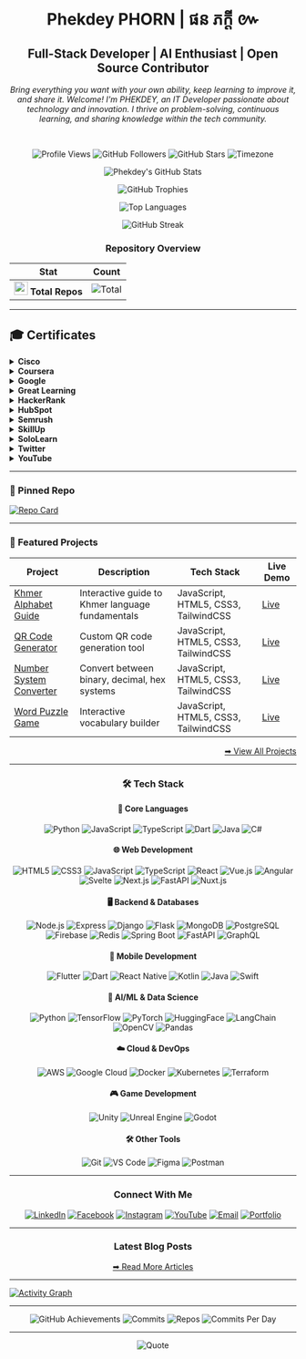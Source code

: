 <div align="center"><h1>Phekdey PHORN | ផន ភក្ដី ៚</h1></div>

<h2 align="center">Full-Stack Developer | AI Enthusiast | Open Source Contributor</h2>

<i><p align="center">
  Bring everything you want with your own ability, keep learning to improve it, and share it. Welcome! I'm PHEKDEY, an IT Developer passionate about technology and innovation. I thrive on problem-solving, continuous learning, and sharing knowledge within the tech community.
</p></i>
<br>

<div align="center">
  
  ![Profile Views](https://komarev.com/ghpvc/?username=phekdey770&label=Profile+Views&color=20C20E&style=flat-square)
  ![GitHub Followers](https://img.shields.io/github/followers/phekdey770?label=Followers&style=social)
  ![GitHub Stars](https://img.shields.io/github/stars/phekdey770?label=Stars&style=social)
  ![Timezone](https://img.shields.io/badge/timezone-GMT%2B7%20(Cambodia)-blue)
  
</div>


<div align="center">

  ![Phekdey's GitHub Stats](https://github-readme-stats.vercel.app/api?username=phekdey770&show_icons=true&theme=dark&hide_border=true&include_all_commits=true&count_private=true&bg_color=0D1117&title_color=20C20E&icon_color=20C20E&text_color=FFFFFF)

  ![GitHub Trophies](https://github-profile-trophy.vercel.app/?username=phekdey770&theme=darkhub&no-frame=true&title=Commit,Stars,Followers,PullRequest,Issues&column=3)
  
  ![Top Languages](https://github-readme-stats.vercel.app/api/top-langs/?username=phekdey770&layout=compact&theme=dark&hide_border=true&bg_color=0D1117&title_color=20C20E&text_color=FFFFFF)
  
  ![GitHub Streak](https://streak-stats.demolab.com/?user=phekdey770&theme=dark&hide_border=true&background=0D1117&stroke=20C20E&ring=20C20E&fire=20C20E&currStreakNum=FFFFFF&sideNums=FFFFFF&currStreakLabel=FFFFFF&sideLabels=FFFFFF&dates=FFFFFF)
  
  

  
  ### Repository Overview
  
  | Stat | Count |
  |------|-------|
  | <img src="https://cdn.jsdelivr.net/gh/devicons/devicon/icons/github/github-original.svg" width="24"/> **Total Repos** | ![Total](https://badges.pufler.dev/repos/phekdey770?color=20C20E) |

</div>

---

## 🎓 Certificates

<details>
<summary><strong>Cisco</strong></summary>

<table>
  <thead>
    <tr>
      <th>No</th>
      <th>Certificate</th>
      <th>Course Name</th>
      <th>Course by</th>
      <th>Completed Date</th>
      <th>Year</th>
    </tr>
  </thead>
  <tbody>
    <tr>
      <td>1</td>
      <td><img src="https://res.cloudinary.com/dowbfb9jg/image/upload/v1748662409/Cisco-JavaScript_Essen-certificate_i3fdqy.png" alt="Cisco 1" width="200"/></td>
      <td>JavaScript Essentials</td>
      <td>Cisco</td>
      <td>20-Oct-2022</td>
      <td>2022</td>
    </tr>
  </tbody>
</table>

</details>

<details>
<summary><strong>Coursera</strong></summary>

<table>
  <thead>
    <tr>
      <th>No</th>
      <th>Certificate</th>
      <th>Course Name</th>
      <th>Course by</th>
      <th>Completed Date</th>
      <th>Year</th>
    </tr>
  </thead>
  <tbody>
    <tr>
      <td>1</td>
      <td><img src="https://res.cloudinary.com/dowbfb9jg/image/upload/v1748662439/Google_Ads_for_Beginners_cupyvs.png" alt="Coursera 1" width="200"/></td>
      <td>Google Ads for Beginners</td>
      <td>Coursera</td>
      <td>13-Oct-2024</td>
      <td>2024</td>
    </tr>
    <tr>
      <td>2</td>
      <td><img src="https://res.cloudinary.com/dowbfb9jg/image/upload/v1748662438/Getting_Started_with_Microsoft_Word_fgriij.png" alt="Coursera 2" width="200"/></td>
      <td>Getting Started with Microsoft Word</td>
      <td>Coursera</td>
      <td>20-Nov-2024</td>
      <td>2024</td>
    </tr>
    <tr>
      <td>3</td>
      <td><img src="https://res.cloudinary.com/dowbfb9jg/image/upload/v1748662438/Introduction_to_Microsoft_Excel_dry06t.png" alt="Coursera 3" width="200"/></td>
      <td>Introduction to Microsoft Excel</td>
      <td>Coursera</td>
      <td>13-Oct-2024</td>
      <td>2024</td>
    </tr>
    <tr>
      <td>4</td>
      <td><img src="https://res.cloudinary.com/dowbfb9jg/image/upload/v1748662438/Build_a_Full_Website_using_WordPress_pzqaf4.png" alt="Coursera 4" width="200"/></td>
      <td>Build a Full Website using WordPress</td>
      <td>Coursera</td>
      <td>13-Oct-2024</td>
      <td>2024</td>
    </tr>
    <tr>
      <td>5</td>
      <td><img src="https://res.cloudinary.com/dowbfb9jg/image/upload/v1748662437/Creating_a_Free_Business_Page_with_Blogger_slolhv.png" alt="Coursera 5" width="200"/></td>
      <td>Creating a Free Business Page with Blogger</td>
      <td>Coursera</td>
      <td>21-Nov-2024</td>
      <td>2024</td>
    </tr>
    <tr>
      <td>6</td>
      <td><img src="https://res.cloudinary.com/dowbfb9jg/image/upload/v1748662436/Build_a_free_website_with_WordPress_uugez0.png" alt="Coursera 6" width="200"/></td>
      <td>Build a free website with WordPress</td>
      <td>Coursera</td>
      <td>13-Oct-2024</td>
      <td>2024</td>
    </tr>
  </tbody>
</table>

</details>

<details>
<summary><strong>Google</strong></summary>

<table>
  <thead>
    <tr>
      <th>No</th>
      <th>Certificate</th>
      <th>Course Name</th>
      <th>Course by</th>
      <th>Completed Date</th>
      <th>Year</th>
    </tr>
  </thead>
  <tbody>
    <tr>
      <td>1</td>
      <td><img src="https://res.cloudinary.com/dowbfb9jg/image/upload/v1748662462/Introduction_to_Responsible_AI_pauk34.png" alt="Google 1" width="200"/></td>
      <td>Introduction to Responsible AI</td>
      <td>Google</td>
      <td>12-Oct-2024</td>
      <td>2024</td>
    </tr>
    <tr>
      <td>2</td>
      <td><img src="https://res.cloudinary.com/dowbfb9jg/image/upload/v1748662461/Introduction_to_Image_Generation_n6g9xz.png" alt="Google 2" width="200"/></td>
      <td>Introduction to Image Generation</td>
      <td>Google</td>
      <td>12-Oct-2024</td>
      <td>2024</td>
    </tr>
    <tr>
      <td>3</td>
      <td><img src="https://res.cloudinary.com/dowbfb9jg/image/upload/v1748662461/Google-Introduction_to_Data_Studio_dmiep7.png" alt="Google 3" width="200"/></td>
      <td>Introduction to Data Studio</td>
      <td>Google</td>
      <td>25-Oct-2025</td>
      <td>2025</td>
    </tr>
    <tr>
      <td>4</td>
      <td><img src="https://res.cloudinary.com/dowbfb9jg/image/upload/v1748662460/Google-Google_Tag_Manager_Fundamentals_ctw8uw.png" alt="Google 4" width="200"/></td>
      <td>Google Tag Manager Fundamentals</td>
      <td>Google</td>
      <td>25-Oct-2025</td>
      <td>2025</td>
    </tr>
    <tr>
      <td>5</td>
      <td><img src="https://res.cloudinary.com/dowbfb9jg/image/upload/v1748662460/Google-Google_Analytics_for_Power_Users_v985zl.png" alt="Google 5" width="200"/></td>
      <td>Google Analytics for Power Users</td>
      <td>Google</td>
      <td>23-Oct-2025</td>
      <td>2025</td>
    </tr>
    <tr>
      <td>6</td>
      <td><img src="https://res.cloudinary.com/dowbfb9jg/image/upload/v1748662459/Google-Google_Analytics_Certification_hfcxvr.png" alt="Google 6" width="200"/></td>
      <td>Google Analytics Certification</td>
      <td>Google</td>
      <td>26-Oct-2022</td>
      <td>2022</td>
    </tr>
    <tr>
      <td>7</td>
      <td><img src="https://res.cloudinary.com/dowbfb9jg/image/upload/v1748662459/Google-Google_Analytics_for_Beginners_qo8zyx.png" alt="Google 7" width="200"/></td>
      <td>Google Analytics for Beginners</td>
      <td>Google</td>
      <td>23-Oct-2025</td>
      <td>2025</td>
    </tr>
    <tr>
      <td>8</td>
      <td><img src="https://res.cloudinary.com/dowbfb9jg/image/upload/v1748662458/Google-Google_Ads_Video_Certification_tgdi3r.png" alt="Google 8" width="200"/></td>
      <td>Google Ads Video Certification</td>
      <td>Google</td>
      <td>24-Oct-2022</td>
      <td>2022</td>
    </tr>
    <tr>
      <td>9</td>
      <td><img src="https://res.cloudinary.com/dowbfb9jg/image/upload/v1748662458/Google-Fundamentals_of_digital_marketing-certificate_tzg2jb.png" alt="Google 9" width="200"/></td>
      <td>Fundamentals of Digital Marketing</td>
      <td>Google</td>
      <td>24-Oct-2022</td>
      <td>2022</td>
    </tr>
    <tr>
      <td>10</td>
      <td><img src="https://res.cloudinary.com/dowbfb9jg/image/upload/v1748662457/Google-Campaign_manager_360_Certification_Exam_gphqjk.png" alt="Google 10" width="200"/></td>
      <td>Campaign Manager 360 Certification Exam</td>
      <td>Google</td>
      <td>26-Oct-2022</td>
      <td>2022</td>
    </tr>
    <tr>
      <td>11</td>
      <td><img src="https://res.cloudinary.com/dowbfb9jg/image/upload/v1748662457/Google-Getting_Started_With_Google_Analytics_360_iwgpcp.png" alt="Google 11" width="200"/></td>
      <td>Getting Started With Google Analytics 360</td>
      <td>Google</td>
      <td>24-Oct-2024</td>
      <td>2024</td>
    </tr>
    <tr>
      <td>12</td>
      <td><img src="https://res.cloudinary.com/dowbfb9jg/image/upload/v1748662456/Google-Google_Ads_Search_Certification_mavhiv.png" alt="Google 12" width="200"/></td>
      <td>Google Ads Search Certification</td>
      <td>Google</td>
      <td>24-Oct-2022</td>
      <td>2022</td>
    </tr>
    <tr>
      <td>13</td>
      <td><img src="https://res.cloudinary.com/dowbfb9jg/image/upload/v1748662455/Google-Google_Ads_Display_Certification_tuguwa.png" alt="Google 13" width="200"/></td>
      <td>Google Ads Display Certification</td>
      <td>Google</td>
      <td>24-Oct-2022</td>
      <td>2022</td>
    </tr>
    <tr>
      <td>14</td>
      <td><img src="https://res.cloudinary.com/dowbfb9jg/image/upload/v1748662455/Google-Advanced_Google_Analytics_fub3tm.png" alt="Google 14" width="200"/></td>
      <td>Advanced Google Analytics</td>
      <td>Google</td>
      <td>22-Oct-2024</td>
      <td>2024</td>
    </tr>
    <tr>
      <td>15</td>
      <td><img src="https://res.cloudinary.com/dowbfb9jg/image/upload/v1748662454/Google-Google_Ads_Apps_Certification_srvtxa.png" alt="Google 15" width="200"/></td>
      <td>Google Ads Apps Certification</td>
      <td>Google</td>
      <td>22-Oct-2022</td>
      <td>2022</td>
    </tr>
  </tbody>
</table>

</details>

<details>
<summary><strong>Great Learning</strong></summary>

<table>
  <thead>
    <tr>
      <th>No</th>
      <th>Certificate</th>
      <th>Course Name</th>
      <th>Course by</th>
      <th>Completed Date</th>
      <th>Year</th>
    </tr>
  </thead>
  <tbody>
    <tr>
      <td>1</td>
      <td><img src="https://res.cloudinary.com/dowbfb9jg/image/upload/v1748664074/Great_Learning-What_is_IoT_vm024z.png" alt="Great Learning 1" width="200"/></td>
      <td>What is IoT</td>
      <td>Great Learning</td>
      <td>01-Oct-2022</td>
      <td>2022</td>
    </tr>
    <tr>
      <td>2</td>
      <td><img src="https://res.cloudinary.com/dowbfb9jg/image/upload/v1748664072/Great_Learning-Visual_Studio_Online_rlmjgo.png" alt="Great Learning 2" width="200"/></td>
      <td>Visual Studio Online</td>
      <td>Great Learning</td>
      <td>01-Oct-2022</td>
      <td>2022</td>
    </tr>
    <tr>
      <td>3</td>
      <td><img src="https://res.cloudinary.com/dowbfb9jg/image/upload/v1748664070/Great_Learning-Visual_Graphics_in_C_pljqw3.png" alt="Great Learning 3" width="200"/></td>
      <td>Visual Graphics in C</td>
      <td>Great Learning</td>
      <td>01-Oct-2022</td>
      <td>2022</td>
    </tr>
    <tr>
      <td>4</td>
      <td><img src="https://res.cloudinary.com/dowbfb9jg/image/upload/v1748664069/Great_Learning-SQL_for_Data_Science_at82rb.png" alt="Great Learning 4" width="200"/></td>
      <td>SQL for Data Science</td>
      <td>Great Learning</td>
      <td>02-Oct-2022</td>
      <td>2022</td>
    </tr>
    <tr>
      <td>5</td>
      <td><img src="https://res.cloudinary.com/dowbfb9jg/image/upload/v1748664067/Great_Learning-SEO_Strategies_asspxw.png" alt="Great Learning 5" width="200"/></td>
      <td>SEO Strategies</td>
      <td>Great Learning</td>
      <td>02-Oct-2022</td>
      <td>2022</td>
    </tr>
    <tr>
      <td>6</td>
      <td><img src="https://res.cloudinary.com/dowbfb9jg/image/upload/v1748664066/Great_Learning-PowerPoint_for_Beginners_cyakfu.png" alt="Great Learning 6" width="200"/></td>
      <td>PowerPoint for Beginners</td>
      <td>Great Learning</td>
      <td>02-Oct-2022</td>
      <td>2022</td>
    </tr>
    <tr>
      <td>7</td>
      <td><img src="https://res.cloudinary.com/dowbfb9jg/image/upload/v1748664063/Great_Learning-PHP_kcmtz6.png" alt="Great Learning 7" width="200"/></td>
      <td>PHP</td>
      <td>Great Learning</td>
      <td>03-Oct-2022</td>
      <td>2022</td>
    </tr>
    <tr>
      <td>8</td>
      <td><img src="https://res.cloudinary.com/dowbfb9jg/image/upload/v1748664062/Great_Learning-Operators_in_MySQL_julogm.png" alt="Great Learning 8" width="200"/></td>
      <td>Operators in MySQL</td>
      <td>Great Learning</td>
      <td>03-Oct-2022</td>
      <td>2022</td>
    </tr>
    <tr>
      <td>9</td>
      <td><img src="https://res.cloudinary.com/dowbfb9jg/image/upload/v1748664060/Great_Learning-OOPs_in_Java_sz4eug.png" alt="Great Learning 9" width="200"/></td>
      <td>OOPs in Java</td>
      <td>Great Learning</td>
      <td>03-Oct-2022</td>
      <td>2022</td>
    </tr>
    <tr>
      <td>10</td>
      <td><img src="https://res.cloudinary.com/dowbfb9jg/image/upload/v1748664058/Great_Learning-OOPs_Concepts_in_C_tjzx8q.png" alt="Great Learning 10" width="200"/></td>
      <td>OOPs Concepts in C</td>
      <td>Great Learning</td>
      <td>04-Oct-2022</td>
      <td>2022</td>
    </tr>
    <tr>
      <td>11</td>
      <td><img src="https://res.cloudinary.com/dowbfb9jg/image/upload/v1748664057/Great_Learning-Microsoft_Azure_Application_az3n7d.png" alt="Great Learning 11" width="200"/></td>
      <td>Microsoft Azure Application</td>
      <td>Great Learning</td>
      <td>04-Oct-2022</td>
      <td>2022</td>
    </tr>
    <tr>
      <td>12</td>
      <td><img src="https://res.cloudinary.com/dowbfb9jg/image/upload/v1748664055/Great_Learning-JQuery_Tutorial_ovkufz.png" alt="Great Learning 12" width="200"/></td>
      <td>JQuery Tutorial</td>
      <td>Great Learning</td>
      <td>05-Oct-2022</td>
      <td>2022</td>
    </tr>
    <tr>
      <td>13</td>
      <td><img src="https://res.cloudinary.com/dowbfb9jg/image/upload/v1748664053/Great_Learning-JDBC_in_Java_wgdsna.png" alt="Great Learning 13" width="200"/></td>
      <td>JDBC in Java</td>
      <td>Great Learning</td>
      <td>06-Oct-2022</td>
      <td>2022</td>
    </tr>
    <tr>
      <td>14</td>
      <td><img src="https://res.cloudinary.com/dowbfb9jg/image/upload/v1748664052/Great_Learning-JavaScript_Projects_ojhbga.png" alt="Great Learning 14" width="200"/></td>
      <td>JavaScript Projects</td>
      <td>Great Learning</td>
      <td>07-Oct-2022</td>
      <td>2022</td>
    </tr>
    <tr>
      <td>15</td>
      <td><img src="https://res.cloudinary.com/dowbfb9jg/image/upload/v1748664050/Great_Learning-Java_Programming_macv9u.png" alt="Great Learning 15" width="200"/></td>
      <td>Java Programming</td>
      <td>Great Learning</td>
      <td>08-Oct-2022</td>
      <td>2022</td>
    </tr>
    <tr>
      <td>16</td>
      <td><img src="https://res.cloudinary.com/dowbfb9jg/image/upload/v1748664049/Great_Learning-Java_Data_Structures_for_Intermediate_Level_p4tfxj.png" alt="Great Learning 16" width="200"/></td>
      <td>Java Data Structures for Intermediate Level</td>
      <td>Great Learning</td>
      <td>09-Oct-2022</td>
      <td>2022</td>
    </tr>
    <tr>
      <td>17</td>
      <td><img src="https://res.cloudinary.com/dowbfb9jg/image/upload/v1748664047/Great_Learning-Java_Data_Structures_for_Beginners_ewdvhi.png" alt="Great Learning 17" width="200"/></td>
      <td>Java Data Structures for Beginners</td>
      <td>Great Learning</td>
      <td>10-Oct-2022</td>
      <td>2022</td>
    </tr>
    <tr>
      <td>18</td>
      <td><img src="https://res.cloudinary.com/dowbfb9jg/image/upload/v1748664045/Great_Learning-Java_Basic_Programs_qb8mnt.png" alt="Great Learning 18" width="200"/></td>
      <td>Java Basic Programs</td>
      <td>Great Learning</td>
      <td>11-Oct-2022</td>
      <td>2022</td>
    </tr>
    <tr>
      <td>19</td>
      <td><img src="https://res.cloudinary.com/dowbfb9jg/image/upload/v1748664044/Great_Learning-Java_Algorithms_hlcmli.png" alt="Great Learning 19" width="200"/></td>
      <td>Java Algorithms</td>
      <td>Great Learning</td>
      <td>12-Oct-2022</td>
      <td>2022</td>
    </tr>
    <tr>
      <td>20</td>
      <td><img src="https://res.cloudinary.com/dowbfb9jg/image/upload/v1748664042/Great_Learning-Introduction_to_JavaScript_lp5lhy.png" alt="Great Learning 20" width="200"/></td>
      <td>Introduction to JavaScript</td>
      <td>Great Learning</td>
      <td>12-Oct-2022</td>
      <td>2022</td>
    </tr>
    <tr>
      <td>21</td>
      <td><img src="https://res.cloudinary.com/dowbfb9jg/image/upload/v1748664041/Great_Learning-Instagram_Marketing_Fundamentals_lijikp.png" alt="Great Learning 21" width="200"/></td>
      <td>Instagram Marketing Fundamentals</td>
      <td>Great Learning</td>
      <td>12-Oct-2022</td>
      <td>2022</td>
    </tr>
    <tr>
      <td>22</td>
      <td><img src="https://res.cloudinary.com/dowbfb9jg/image/upload/v1748664039/Great_Learning-HTML_Attributes_and_Tags_t61ft1.png" alt="Great Learning 22" width="200"/></td>
      <td>HTML Attributes and Tags</td>
      <td>Great Learning</td>
      <td>13-Oct-2022</td>
      <td>2022</td>
    </tr>
    <tr>
      <td>23</td>
      <td><img src="https://res.cloudinary.com/dowbfb9jg/image/upload/v1748664038/Great_Learning-Google_Video_Campaign_soe6uj.png" alt="Great Learning 23" width="200"/></td>
      <td>Google Video Campaign</td>
      <td>Great Learning</td>
      <td>14-Oct-2022</td>
      <td>2022</td>
    </tr>
    <tr>
      <td>24</td>
      <td><img src="https://res.cloudinary.com/dowbfb9jg/image/upload/v1748664036/Great_Learning-Google_Search_Campaign_tp7gei.png" alt="Great Learning 24" width="200"/></td>
      <td>Google Search Campaign</td>
      <td>Great Learning</td>
      <td>15-Oct-2022</td>
      <td>2022</td>
    </tr>
    <tr>
      <td>25</td>
      <td><img src="https://res.cloudinary.com/dowbfb9jg/image/upload/v1748664035/Great_Learning-Google_Display_Campaign_emhb21.png" alt="Great Learning 25" width="200"/></td>
      <td>Google Display Campaign</td>
      <td>Great Learning</td>
      <td>16-Oct-2022</td>
      <td>2022</td>
    </tr>
    <tr>
      <td>26</td>
      <td><img src="https://res.cloudinary.com/dowbfb9jg/image/upload/v1748664033/Great_Learning-Google_Discovery_Campaign_pcvmag.png" alt="Great Learning 26" width="200"/></td>
      <td>Google Discovery Campaign</td>
      <td>Great Learning</td>
      <td>17-Oct-2022</td>
      <td>2022</td>
    </tr>
    <tr>
      <td>27</td>
      <td><img src="https://res.cloudinary.com/dowbfb9jg/image/upload/v1748664032/Great_Learning-Google_Colab_Python_xlag3t.png" alt="Great Learning 27" width="200"/></td>
      <td>Google Colab Python</td>
      <td>Great Learning</td>
      <td>18-Oct-2022</td>
      <td>2022</td>
    </tr>
    <tr>
      <td>28</td>
      <td><img src="https://res.cloudinary.com/dowbfb9jg/image/upload/v1748664030/Great_Learning-Google_App_Campaign_jo8pmf.png" alt="Great Learning 28" width="200"/></td>
      <td>Google App Campaign</td>
      <td>Great Learning</td>
      <td>19-Oct-2022</td>
      <td>2022</td>
    </tr>
    <tr>
      <td>29</td>
      <td><img src="https://res.cloudinary.com/dowbfb9jg/image/upload/v1748664029/Great_Learning-Google_Analytics_isl3tx.png" alt="Great Learning 29" width="200"/></td>
      <td>Google Analytics</td>
      <td>Great Learning</td>
      <td>20-Oct-2022</td>
      <td>2022</td>
    </tr>
    <tr>
      <td>30</td>
      <td><img src="https://res.cloudinary.com/dowbfb9jg/image/upload/v1748664027/Great_Learning-Front_End_Development_-_HTML_boqq5s.png" alt="Great Learning 30" width="200"/></td>
      <td>Front End Development - HTML</td>
      <td>Great Learning</td>
      <td>20-Oct-2022</td>
      <td>2022</td>
    </tr>
    <tr>
      <td>31</td>
      <td><img src="https://res.cloudinary.com/dowbfb9jg/image/upload/v1748664026/Great_Learning-Front_End_Development_-_CSS_dhg34h.png" alt="Great Learning 31" width="200"/></td>
      <td>Front End Development - CSS</td>
      <td>Great Learning</td>
      <td>21-Oct-2022</td>
      <td>2022</td>
    </tr>
    <tr>
      <td>32</td>
      <td><img src="https://res.cloudinary.com/dowbfb9jg/image/upload/v1748664024/Great_Learning-Facebook_Business_Manager_ijdh0o.png" alt="Great Learning 32" width="200"/></td>
      <td>Facebook Business Manager</td>
      <td>Great Learning</td>
      <td>22-Oct-2022</td>
      <td>2022</td>
    </tr>
    <tr>
      <td>33</td>
      <td><img src="https://res.cloudinary.com/dowbfb9jg/image/upload/v1748664023/Great_Learning-Excel_Tips_and_Tricks_lowcst.png" alt="Great Learning 33" width="200"/></td>
      <td>Excel Tips and Tricks</td>
      <td>Great Learning</td>
      <td>23-Oct-2022</td>
      <td>2022</td>
    </tr>
    <tr>
      <td>34</td>
      <td><img src="https://res.cloudinary.com/dowbfb9jg/image/upload/v1748664021/Great_Learning-Excel_for_Beginners_unuc2q.png" alt="Great Learning 34" width="200"/></td>
      <td>Excel for Beginners</td>
      <td>Great Learning</td>
      <td>24-Oct-2022</td>
      <td>2022</td>
    </tr>
    <tr>
      <td>35</td>
      <td><img src="https://res.cloudinary.com/dowbfb9jg/image/upload/v1748664020/Great_Learning-Ecommerce_Website_with_HTML_CSS_fsixfx.png" alt="Great Learning 35" width="200"/></td>
      <td>Ecommerce Website with HTML CSS</td>
      <td>Great Learning</td>
      <td>25-Oct-2022</td>
      <td>2022</td>
    </tr>
    <tr>
      <td>36</td>
      <td><img src="https://res.cloudinary.com/dowbfb9jg/image/upload/v1748664018/Great_Learning-Design_App_axwr5l.png" alt="Great Learning 36" width="200"/></td>
      <td>Design App</td>
      <td>Great Learning</td>
      <td>26-Oct-2022</td>
      <td>2022</td>
    </tr>
    <tr>
      <td>37</td>
      <td><img src="https://res.cloudinary.com/dowbfb9jg/image/upload/v1748664017/Great_Learning-Data_Structure_Algorithms_in_Java_for_Intermediate_Level_fcm70d.png" alt="Great Learning 37" width="200"/></td>
      <td>Data Structure Algorithms in Java for Intermediate Level</td>
      <td>Great Learning</td>
      <td>27-Oct-2022</td>
      <td>2022</td>
    </tr>
    <tr>
      <td>38</td>
      <td><img src="https://res.cloudinary.com/dowbfb9jg/image/upload/v1748664016/Great_Learning-Data_Analytics_using_Excel_emiuup.png" alt="Great Learning 38" width="200"/></td>
      <td>Data Analytics using Excel</td>
      <td>Great Learning</td>
      <td>27-Oct-2022</td>
      <td>2022</td>
    </tr>
    <tr>
      <td>39</td>
      <td><img src="https://res.cloudinary.com/dowbfb9jg/image/upload/v1748664014/Great_Learning-CSS_Tutorial_chyjcx.png" alt="Great Learning 39" width="200"/></td>
      <td>CSS Tutorial</td>
      <td>Great Learning</td>
      <td>27-Oct-2022</td>
      <td>2022</td>
    </tr>
    <tr>
      <td>40</td>
      <td><img src="https://res.cloudinary.com/dowbfb9jg/image/upload/v1748664013/Great_Learning-CSS_Properties_chxgqv.png" alt="Great Learning 40" width="200"/></td>
      <td>CSS Properties</td>
      <td>Great Learning</td>
      <td>28-Oct-2022</td>
      <td>2022</td>
    </tr>
    <tr>
      <td>41</td>
      <td><img src="https://res.cloudinary.com/dowbfb9jg/image/upload/v1748664012/Great_Learning-Create_a_IPL_theme_Landing_page_with_CSS_and_HTML_x1rjt2.png" alt="Great Learning 41" width="200"/></td>
      <td>Create a IPL theme Landing page with CSS and HTML</td>
      <td>Great Learning</td>
      <td>28-Oct-2022</td>
      <td>2022</td>
    </tr>
    <tr>
      <td>42</td>
      <td><img src="https://res.cloudinary.com/dowbfb9jg/image/upload/v1748664011/Great_Learning-Collections_in_Java_w6tjvz.png" alt="Great Learning 42" width="200"/></td>
      <td>Collections in Java</td>
      <td>Great Learning</td>
      <td>28-Oct-2022</td>
      <td>2022</td>
    </tr>
    <tr>
      <td>43</td>
      <td><img src="https://res.cloudinary.com/dowbfb9jg/image/upload/v1748664009/Great_Learning-C_Tutorial_rl6qtv.png" alt="Great Learning 43" width="200"/></td>
      <td>C Tutorial</td>
      <td>Great Learning</td>
      <td>29-Oct-2022</td>
      <td>2022</td>
    </tr>
    <tr>
      <td>44</td>
      <td><img src="https://res.cloudinary.com/dowbfb9jg/image/upload/v1748664008/Great_Learning-C_for_Beginners_biolds.png" alt="Great Learning 44" width="200"/></td>
      <td>C for Beginners</td>
      <td>Great Learning</td>
      <td>30-Oct-2022</td>
      <td>2022</td>
    </tr>
    <tr>
      <td>45</td>
      <td><img src="https://res.cloudinary.com/dowbfb9jg/image/upload/v1748664006/Great_Learing-Dev_C_Tutorial_jy5ecn.png" alt="Great Learning 45" width="200"/></td>
      <td>Dev C Tutorial</td>
      <td>Great Learning</td>
      <td>30-Oct-2022</td>
      <td>2022</td>
    </tr>
    <tr>
      <td>46</td>
      <td><img src="https://res.cloudinary.com/dowbfb9jg/image/upload/v1748664006/Great_Learning-Building_Games_using_JavaScript_u5nqxx.png" alt="Great Learning 46" width="200"/></td>
      <td>Building Games using JavaScript</td>
      <td>Great Learning</td>
      <td>30-Oct-2022</td>
      <td>2022</td>
    </tr>
    <tr>
      <td>47</td>
      <td><img src="https://res.cloudinary.com/dowbfb9jg/image/upload/v1748664005/ChatGPT_for_Beginners_gscxfr.png" alt="Great Learning 47" width="200"/></td>
      <td>ChatGPT for Beginners</td>
      <td>Great Learning</td>
      <td>24-Oct-2024</td>
      <td>2024</td>
    </tr>
  </tbody>
</table>

</details>

<details>
<summary><strong>HackerRank</strong></summary>

<table>
  <thead>
    <tr>
      <th>No</th>
      <th>Certificate</th>
      <th>Course Name</th>
      <th>Course by</th>
      <th>Completed Date</th>
      <th>Year</th>
    </tr>
  </thead>
  <tbody>
    <tr>
      <td>1</td>
      <td><img src="https://res.cloudinary.com/dowbfb9jg/image/upload/v1748662577/Hacker_Rank-sql_intermediate_certificate_ihafux.png" alt="HackerRank 1" width="200"/></td>
      <td>SQL Intermediate Certificate</td>
      <td>HackerRank</td>
      <td>25-Oct-2022</td>
      <td>2022</td>
    </tr>
    <tr>
      <td>2</td>
      <td><img src="https://res.cloudinary.com/dowbfb9jg/image/upload/v1748662577/Hacker_Rank-sql_basic_certificate_izb5qo.png" alt="HackerRank 2" width="200"/></td>
      <td>SQL Basic Certificate</td>
      <td>HackerRank</td>
      <td>24-Oct-2022</td>
      <td>2022</td>
    </tr>
  </tbody>
</table>

</details>

<details>
<summary><strong>HubSpot</strong></summary>

<table>
  <thead>
    <tr>
      <th>No</th>
      <th>Certificate</th>
      <th>Course Name</th>
      <th>Course by</th>
      <th>Completed Date</th>
      <th>Year</th>
    </tr>
  </thead>
  <tbody>
    <tr>
      <td>1</td>
      <td><img src="https://res.cloudinary.com/dowbfb9jg/image/upload/v1748662598/Hub-Email_Marketing_svwyay.png" alt="HubSpot 1" width="200"/></td>
      <td>Email Marketing</td>
      <td>HubSpot</td>
      <td>25-Oct-2022</td>
      <td>2022</td>
    </tr>
    <tr>
      <td>2</td>
      <td><img src="https://res.cloudinary.com/dowbfb9jg/image/upload/v1748662598/Hub-Growth-Driven_Design_alleh8.png" alt="HubSpot 2" width="200"/></td>
      <td>Growth-Driven Design</td>
      <td>HubSpot</td>
      <td>25-Oct-2022</td>
      <td>2022</td>
    </tr>
    <tr>
      <td>3</td>
      <td><img src="https://res.cloudinary.com/dowbfb9jg/image/upload/v1748662597/Hub-Digital_Marketing_en5bxc.png" alt="HubSpot 3" width="200"/></td>
      <td>Digital Marketing</td>
      <td>HubSpot</td>
      <td>24-Oct-2022</td>
      <td>2022</td>
    </tr>
    <tr>
      <td>4</td>
      <td><img src="https://res.cloudinary.com/dowbfb9jg/image/upload/v1748662597/Hub-Digital_Advertising_uejizh.png" alt="HubSpot 4" width="200"/></td>
      <td>Digital Advertising</td>
      <td>HubSpot</td>
      <td>25-Oct-2022</td>
      <td>2022</td>
    </tr>
  </tbody>
</table>

</details>

<details>
<summary><strong>Semrush</strong></summary>

<table>
  <thead>
    <tr>
      <th>No</th>
      <th>Certificate</th>
      <th>Course Name</th>
      <th>Course by</th>
      <th>Completed Date</th>
      <th>Year</th>
    </tr>
  </thead>
  <tbody>
    <tr>
      <td>1</td>
      <td><img src="https://res.cloudinary.com/dowbfb9jg/image/upload/v1748662616/Semrush-How_to_Get_More_Customers_with_Your_Small_Business_Website_with_Wes_McDowell_khy7si.png" alt="Semrush 1" width="200"/></td>
      <td>How to Get More Customers with Your Small Business Website with Wes McDowell</td>
      <td>Semrush</td>
      <td>24-Oct-2022</td>
      <td>2022</td>
    </tr>
  </tbody>
</table>

</details>

<details>
<summary><strong>SkillUp</strong></summary>

<table>
  <thead>
    <tr>
      <th>No</th>
      <th>Certificate</th>
      <th>Course Name</th>
      <th>Course by</th>
      <th>Completed Date</th>
      <th>Year</th>
    </tr>
  </thead>
  <tbody>
    <tr>
      <td>1</td>
      <td><img src="https://res.cloudinary.com/dowbfb9jg/image/upload/v1748662952/SkillUp-Learn_Advanced_C_Course_Online_wxf5y4.png" alt="SkillUp 1" width="200"/></td>
      <td>Learn Advanced C Course Online</td>
      <td>SkillUp</td>
      <td>28-Oct-2022</td>
      <td>2022</td>
    </tr>
    <tr>
      <td>2</td>
      <td><img src="https://res.cloudinary.com/dowbfb9jg/image/upload/v1748662951/SkillUp-JavaScript_for_Beginners_hkwhrg.png" alt="SkillUp 2" width="200"/></td>
      <td>JavaScript for Beginners</td>
      <td>SkillUp</td>
      <td>28-Oct-2022</td>
      <td>2022</td>
    </tr>
    <tr>
      <td>3</td>
      <td><img src="https://res.cloudinary.com/dowbfb9jg/image/upload/v1748662951/SkillUp-Java_Certification_Course_jg1snv.png" alt="SkillUp 3" width="200"/></td>
      <td>Java Certification Course</td>
      <td>SkillUp</td>
      <td>25-Oct-2022</td>
      <td>2022</td>
    </tr>
    <tr>
      <td>4</td>
      <td><img src="https://res.cloudinary.com/dowbfb9jg/image/upload/v1748662950/SkillUp-Introduction_to_SQL_izh99b.png" alt="SkillUp 4" width="200"/></td>
      <td>Introduction to SQL</td>
      <td>SkillUp</td>
      <td>26-Oct-2022</td>
      <td>2022</td>
    </tr>
    <tr>
      <td>5</td>
      <td><img src="https://res.cloudinary.com/dowbfb9jg/image/upload/v1748662950/SkillUp-Introduction_to_PHP_scu3xr.png" alt="SkillUp 5" width="200"/></td>
      <td>Introduction to PHP</td>
      <td>SkillUp</td>
      <td>26-Oct-2022</td>
      <td>2022</td>
    </tr>
    <tr>
      <td>6</td>
      <td><img src="https://res.cloudinary.com/dowbfb9jg/image/upload/v1748662949/SkillUp-Introduction_to_MS_Excel_tdoodj.png" alt="SkillUp 6" width="200"/></td>
      <td>Introduction to MS Excel</td>
      <td>SkillUp</td>
      <td>27-Oct-2022</td>
      <td>2022</td>
    </tr>
    <tr>
      <td>7</td>
      <td><img src="https://res.cloudinary.com/dowbfb9jg/image/upload/v1748662948/SkillUp-Introduction_to_IoT_k9yiba.png" alt="SkillUp 7" width="200"/></td>
      <td>Introduction to IoT</td>
      <td>SkillUp</td>
      <td>21-Oct-2022</td>
      <td>2022</td>
    </tr>
    <tr>
      <td>8</td>
      <td><img src="https://res.cloudinary.com/dowbfb9jg/image/upload/v1748662948/SkillUp-Introduction_to_HTML_bs8tih.png" alt="SkillUp 8" width="200"/></td>
      <td>Introduction to HTML</td>
      <td>SkillUp</td>
      <td>22-Oct-2022</td>
      <td>2022</td>
    </tr>
    <tr>
      <td>9</td>
      <td><img src="https://res.cloudinary.com/dowbfb9jg/image/upload/v1748662947/SkillUp-Introduction_to_CSS_ryzxzn.png" alt="SkillUp 9" width="200"/></td>
      <td>Introduction to CSS</td>
      <td>SkillUp</td>
      <td>24-Oct-2022</td>
      <td>2022</td>
    </tr>
    <tr>
      <td>10</td>
      <td><img src="https://res.cloudinary.com/dowbfb9jg/image/upload/v1748662947/SkillUp-Introduction_to_C_plus_plus_ggfptt.png" alt="SkillUp 10" width="200"/></td>
      <td>Introduction to C++</td>
      <td>SkillUp</td>
      <td>27-Oct-2022</td>
      <td>2022</td>
    </tr>
    <tr>
      <td>11</td>
      <td><img src="https://res.cloudinary.com/dowbfb9jg/image/upload/v1748662946/SkillUp-Introduction_to_Android_Studio_af7owz.png" alt="SkillUp 11" width="200"/></td>
      <td>Introduction to Android Studio</td>
      <td>SkillUp</td>
      <td>21-Oct-2022</td>
      <td>2022</td>
    </tr>
    <tr>
      <td>12</td>
      <td><img src="https://res.cloudinary.com/dowbfb9jg/image/upload/v1748662946/SkillUp-Excel_Dashboard_for_Beginners_iblec2.png" alt="SkillUp 12" width="200"/></td>
      <td>Excel Dashboard for Beginners</td>
      <td>SkillUp</td>
      <td>28-Oct-2022</td>
      <td>2022</td>
    </tr>
    <tr>
      <td>13</td>
      <td><img src="https://res.cloudinary.com/dowbfb9jg/image/upload/v1748662945/Introduction_to_LinkedIn_Marketing_lw5ybd.png" alt="SkillUp 13" width="200"/></td>
      <td>Introduction to LinkedIn Marketing</td>
      <td>SkillUp</td>
      <td>12-Oct-2024</td>
      <td>2024</td>
    </tr>
    <tr>
      <td>14</td>
      <td><img src="https://res.cloudinary.com/dowbfb9jg/image/upload/v1748662944/Introduction_to_Kali_Linux_Basics_j4ryrs.png" alt="SkillUp 14" width="200"/></td>
      <td>Introduction to Kali Linux Basics</td>
      <td>SkillUp</td>
      <td>11-Nov-2024</td>
      <td>2024</td>
    </tr>
    <tr>
      <td>15</td>
      <td><img src="https://res.cloudinary.com/dowbfb9jg/image/upload/v1748662944/Introduction_to_ITIL_V4_op9f5u.png" alt="SkillUp 15" width="200"/></td>
      <td>Introduction to ITIL V4</td>
      <td>SkillUp</td>
      <td>11-Nov-2024</td>
      <td>2024</td>
    </tr>
    <tr>
      <td>16</td>
      <td><img src="https://res.cloudinary.com/dowbfb9jg/image/upload/v1748662943/Introduction_to_Blogging_Basics_Course_ihsqqm.png" alt="SkillUp 16" width="200"/></td>
      <td>Introduction to Blogging Basics Course</td>
      <td>SkillUp</td>
      <td>12-Oct-2024</td>
      <td>2024</td>
    </tr>
    <tr>
      <td>17</td>
      <td><img src="https://res.cloudinary.com/dowbfb9jg/image/upload/v1748662943/Introduction_to_Affiliate_Marketing_for_Beginners_d2g16d.png" alt="SkillUp 17" width="200"/></td>
      <td>Introduction to Affiliate Marketing for Beginners</td>
      <td>SkillUp</td>
      <td>11-Nov-2024</td>
      <td>2024</td>
    </tr>
    <tr>
      <td>18</td>
      <td><img src="https://res.cloudinary.com/dowbfb9jg/image/upload/v1748662942/Basics_Tutorial_on_Business_rfrmwb.png" alt="SkillUp 18" width="200"/></td>
      <td>Basics Tutorial on Business</td>
      <td>SkillUp</td>
      <td>12-Oct-2024</td>
      <td>2024</td>
    </tr>
    <tr>
      <td>19</td>
      <td><img src="https://res.cloudinary.com/dowbfb9jg/image/upload/v1748662942/Google_Sheets_g5mgph.png" alt="SkillUp 19" width="200"/></td>
      <td>Google Sheets</td>
      <td>SkillUp</td>
      <td>12-Oct-2024</td>
      <td>2024</td>
    </tr>
    <tr>
      <td>20</td>
      <td><img src="https://res.cloudinary.com/dowbfb9jg/image/upload/v1748662942/Basic_of_SaaS_Business_Online_maibni.png" alt="SkillUp 20" width="200"/></td>
      <td>Basic of SaaS Business Online</td>
      <td>SkillUp</td>
      <td>11-Nov-2024</td>
      <td>2024</td>
    </tr>
    <tr>
      <td>21</td>
      <td><img src="https://res.cloudinary.com/dowbfb9jg/image/upload/v1748662942/Innovating_with_Google_Cloud_AI_r6uof7.png" alt="SkillUp 21" width="200"/></td>
      <td>Innovating with Google Cloud AI</td>
      <td>SkillUp</td>
      <td>12-Nov-2024</td>
      <td>2024</td>
    </tr>
    <tr>
      <td>22</td>
      <td><img src="https://res.cloudinary.com/dowbfb9jg/image/upload/v1748662941/Google_Docs_kikhdx.png" alt="SkillUp 22" width="200"/></td>
      <td>Google Docs</td>
      <td>SkillUp</td>
      <td>12-Oct-2024</td>
      <td>2024</td>
    </tr>
    <tr>
      <td>23</td>
      <td><img src="https://res.cloudinary.com/dowbfb9jg/image/upload/v1748662941/Digital_Security_Fundamentals_oj53tm.png" alt="SkillUp 23" width="200"/></td>
      <td>Digital Security Fundamentals</td>
      <td>SkillUp</td>
      <td>12-Nov-2024</td>
      <td>2024</td>
    </tr>
    <tr>
      <td>24</td>
      <td><img src="https://res.cloudinary.com/dowbfb9jg/image/upload/v1748662941/ChatGPT_for_Cybersecurity_hogo7i.png" alt="SkillUp 24" width="200"/></td>
      <td>ChatGPT for Cybersecurity</td>
      <td>SkillUp</td>
      <td>12-Nov-2024</td>
      <td>2024</td>
    </tr>
    <tr>
      <td>25</td>
      <td><img src="https://res.cloudinary.com/dowbfb9jg/image/upload/v1748662941/Gemini_in_Google_Drive_kf7hy0.png" alt="SkillUp 25" width="200"/></td>
      <td>Gemini in Google Drive</td>
      <td>SkillUp</td>
      <td>12-Oct-2024</td>
      <td>2024</td>
    </tr>
    <tr>
      <td>26</td>
      <td><img src="https://res.cloudinary.com/dowbfb9jg/image/upload/v1748662940/Artificial_Intelligence_Beginners_Guide_-_What_is_AI_lo8y1m.png" alt="SkillUp 26" width="200"/></td>
      <td>Artificial Intelligence Beginners Guide - What is AI</td>
      <td>SkillUp</td>
      <td>12-Nov-2024</td>
      <td>2024</td>
    </tr>
  </tbody>
</table>

</details>

<details>
<summary><strong>SoloLearn</strong></summary>

<table>
  <thead>
    <tr>
      <th>No</th>
      <th>Certificate</th>
      <th>Course Name</th>
      <th>Course by</th>
      <th>Completed Date</th>
      <th>Year</th>
    </tr>
  </thead>
  <tbody>
    <tr>
      <td>1</td>
      <td><img src="https://res.cloudinary.com/dowbfb9jg/image/upload/v1748663109/Sololearn_-_Web_Development_Fundamentals_dwlsqx.png" alt="SoloLearn 1" width="200"/></td>
      <td>Web Development Fundamentals</td>
      <td>SoloLearn</td>
      <td>17-Oct-2022</td>
      <td>2022</td>
    </tr>
    <tr>
      <td>2</td>
      <td><img src="https://res.cloudinary.com/dowbfb9jg/image/upload/v1748663109/Sololearn_-_SQL_tmvbcd.png" alt="SoloLearn 2" width="200"/></td>
      <td>SQL</td>
      <td>SoloLearn</td>
      <td>17-Oct-2022</td>
      <td>2022</td>
    </tr>
    <tr>
      <td>3</td>
      <td><img src="https://res.cloudinary.com/dowbfb9jg/image/upload/v1748663108/Sololearn_-_Responsive_Web_Design_u98vtd.png" alt="SoloLearn 3" width="200"/></td>
      <td>Responsive Web Design</td>
      <td>SoloLearn</td>
      <td>18-Oct-2022</td>
      <td>2022</td>
    </tr>
    <tr>
      <td>4</td>
      <td><img src="https://res.cloudinary.com/dowbfb9jg/image/upload/v1748663108/Sololearn_-_HTML_acicwb.png" alt="SoloLearn 4" width="200"/></td>
      <td>HTML</td>
      <td>SoloLearn</td>
      <td>16-Jul-2020</td>
      <td>2020</td>
    </tr>
  </tbody>
</table>

</details>

<details>
<summary><strong>Twitter</strong></summary>

<table>
  <thead>
    <tr>
      <th>No</th>
      <th>Certificate</th>
      <th>Course Name</th>
      <th>Course by</th>
      <th>Completed Date</th>
      <th>Year</th>
    </tr>
  </thead>
  <tbody>
    <tr>
      <td>1</td>
      <td><img src="https://res.cloudinary.com/dowbfb9jg/image/upload/v1748663219/Twitter-TwitterFlightSchool_Video_Badge_lp6wwx.png" alt="Twitter 1" width="200"/></td>
      <td>Twitter Flight School Video Badge</td>
      <td>Twitter</td>
      <td>25-Oct-2022</td>
      <td>2022</td>
    </tr>
    <tr>
      <td>2</td>
      <td><img src="https://res.cloudinary.com/dowbfb9jg/image/upload/v1748663218/Twitter-Twitter_for_Creatives_zttfek.png" alt="Twitter 2" width="200"/></td>
      <td>Twitter for Creatives</td>
      <td>Twitter</td>
      <td>25-Oct-2022</td>
      <td>2022</td>
    </tr>
    <tr>
      <td>3</td>
      <td><img src="https://res.cloudinary.com/dowbfb9jg/image/upload/v1748663218/Twitter-Performance_Fundamentals_Badge_ztxnzo.png" alt="Twitter 3" width="200"/></td>
      <td>Performance Fundamentals Badge</td>
      <td>Twitter</td>
      <td>25-Oct-2022</td>
      <td>2022</td>
    </tr>
    <tr>
      <td>4</td>
      <td><img src="https://res.cloudinary.com/dowbfb9jg/image/upload/v1748663217/Twitter-Launch_and_Connect_Badge_ud6x46.png" alt="Twitter 4" width="200"/></td>
      <td>Launch and Connect Badge</td>
      <td>Twitter</td>
      <td>25-Oct-2022</td>
      <td>2022</td>
    </tr>
    <tr>
      <td>5</td>
      <td><img src="https://res.cloudinary.com/dowbfb9jg/image/upload/v1748663216/Twitter-Get_Started_On_Twitter_bgcydd.png" alt="Twitter 5" width="200"/></td>
      <td>Get Started On Twitter</td>
      <td>Twitter</td>
      <td>25-Oct-2022</td>
      <td>2022</td>
    </tr>
    <tr>
      <td>6</td>
      <td><img src="https://res.cloudinary.com/dowbfb9jg/image/upload/v1748663215/Twitter-Cross-Border_Advertising_rjdt0y.png" alt="Twitter 6" width="200"/></td>
      <td>Cross-Border Advertising</td>
      <td>Twitter</td>
      <td>25-Oct-2022</td>
      <td>2022</td>
    </tr>
    <tr>
      <td>7</td>
      <td><img src="https://res.cloudinary.com/dowbfb9jg/image/upload/v1748663215/Twitter-Ads_Manager_Fundamentals_who05e.png" alt="Twitter 7" width="200"/></td>
      <td>Ads Manager Fundamentals</td>
      <td>Twitter</td>
      <td>25-Oct-2022</td>
      <td>2022</td>
    </tr>
  </tbody>
</table>

</details>

<details>
<summary><strong>YouTube</strong></summary>

<table>
  <thead>
    <tr>
      <th>No</th>
      <th>Certificate</th>
      <th>Course Name</th>
      <th>Course by</th>
      <th>Completed Date</th>
      <th>Year</th>
    </tr>
  </thead>
  <tbody>
    <tr>
      <td>1</td>
      <td><img src="https://res.cloudinary.com/dowbfb9jg/image/upload/v1748663250/YouTube-YouTube_Music_Rights_Management_xtx5kt.png" alt="YouTube 1" width="200"/></td>
      <td>YouTube Music Rights Management</td>
      <td>YouTube</td>
      <td>26-Oct-2022</td>
      <td>2022</td>
    </tr>
    <tr>
      <td>2</td>
      <td><img src="https://res.cloudinary.com/dowbfb9jg/image/upload/v1748663248/YouTube-YouTube_Music_Certification_jtlj8u.png" alt="YouTube 2" width="200"/></td>
      <td>YouTube Music Certification</td>
      <td>YouTube</td>
      <td>26-Oct-2022</td>
      <td>2022</td>
    </tr>
  </tbody>
</table>

</details>

---

### 📌 Pinned Repo
[![Repo Card](https://github-readme-stats.vercel.app/api/pin/?username=phekdey770&repo=phekdey770&theme=dark&hide_border=true&bg_color=0D1117&title_color=20C20E&text_color=FFFFFF)](https://github.com/phekdey770/phekdey770)

---

### 🚀 Featured Projects

| Project | Description | Tech Stack | Live Demo |
|---------|-------------|------------|-----------|
| [Khmer Alphabet Guide](https://phekdey-khmer-alphabet-guide.netlify.app/) | Interactive guide to Khmer language fundamentals | JavaScript, HTML5, CSS3, TailwindCSS | [Live](https://phekdey-khmer-alphabet-guide.netlify.app/) |
| [QR Code Generator](https://phekdey-qr-code-generator.netlify.app/) | Custom QR code generation tool | JavaScript, HTML5, CSS3, TailwindCSS | [Live](https://phekdey-qr-code-generator.netlify.app/) |
| [Number System Converter](https://phekdey-number-system-converter.netlify.app/) | Convert between binary, decimal, hex systems | JavaScript, HTML5, CSS3, TailwindCSS | [Live](https://phekdey-number-system-converter.netlify.app/) |
| [Word Puzzle Game](https://phekdey-word-puzzle-game.netlify.app/) | Interactive vocabulary builder | JavaScript, HTML5, CSS3, TailwindCSS | [Live](https://phekdey-word-puzzle-game.netlify.app/) |

<div align="right">
  
  [➡ View All Projects](https://phekdey.netlify.app/#projects)
  
</div>

---

<div align="center">
  
  ### 🛠️ Tech Stack
  
  #### 📌 **Core Languages**
  ![Python](https://img.shields.io/badge/Python-3776AB?style=for-the-badge&logo=python&logoColor=white)
  ![JavaScript](https://img.shields.io/badge/JavaScript-F7DF1E?style=for-the-badge&logo=javascript&logoColor=black)
  ![TypeScript](https://img.shields.io/badge/TypeScript-3178C6?style=for-the-badge&logo=typescript&logoColor=white)
  ![Dart](https://img.shields.io/badge/Dart-0175C2?style=for-the-badge&logo=dart&logoColor=white)
  ![Java](https://img.shields.io/badge/Java-ED8B00?style=for-the-badge&logo=openjdk&logoColor=white)
  ![C#](https://img.shields.io/badge/C%23-239120?style=for-the-badge&logo=c-sharp&logoColor=white)

  
  #### 🌐 Web Development
  ![HTML5](https://img.shields.io/badge/-HTML5-E34F26?style=for-the-badge&logo=html5&logoColor=white)
  ![CSS3](https://img.shields.io/badge/-CSS3-1572B6?style=for-the-badge&logo=css3)
  ![JavaScript](https://img.shields.io/badge/-JavaScript-F7DF1E?style=for-the-badge&logo=javascript&logoColor=black)
  ![TypeScript](https://img.shields.io/badge/-TypeScript-3178C6?style=for-the-badge&logo=typescript&logoColor=white)
  ![React](https://img.shields.io/badge/-React-61DAFB?style=for-the-badge&logo=react&logoColor=black)
  ![Vue.js](https://img.shields.io/badge/-Vue.js-4FC08D?style=for-the-badge&logo=vuedotjs&logoColor=white)
  ![Angular](https://img.shields.io/badge/-Angular-DD0031?style=for-the-badge&logo=angular&logoColor=white)
  ![Svelte](https://img.shields.io/badge/-Svelte-FF3E00?style=for-the-badge&logo=svelte&logoColor=white)
  ![Next.js](https://img.shields.io/badge/Next.js-000000?style=for-the-badge&logo=nextdotjs&logoColor=white)
  ![FastAPI](https://img.shields.io/badge/FastAPI-009688?style=for-the-badge&logo=fastapi&logoColor=white)
  ![Nuxt.js](https://img.shields.io/badge/-Nuxt.js-00DC82?style=for-the-badge&logo=nuxtdotjs&logoColor=white)

  
  #### 🖥️ Backend & Databases
  ![Node.js](https://img.shields.io/badge/-Node.js-339933?style=for-the-badge&logo=nodedotjs&logoColor=white)
  ![Express](https://img.shields.io/badge/-Express-000000?style=for-the-badge&logo=express&logoColor=white)
  ![Django](https://img.shields.io/badge/-Django-092E20?style=for-the-badge&logo=django&logoColor=white)
  ![Flask](https://img.shields.io/badge/-Flask-000000?style=for-the-badge&logo=flask&logoColor=white)
  ![MongoDB](https://img.shields.io/badge/-MongoDB-47A248?style=for-the-badge&logo=mongodb&logoColor=white)
  ![PostgreSQL](https://img.shields.io/badge/-PostgreSQL-4169E1?style=for-the-badge&logo=postgresql&logoColor=white)
  ![Firebase](https://img.shields.io/badge/Firebase-FFCA28?style=for-the-badge&logo=firebase&logoColor=black)
  ![Redis](https://img.shields.io/badge/Redis-DC382D?style=for-the-badge&logo=redis&logoColor=white)
  ![Spring Boot](https://img.shields.io/badge/-Spring_Boot-6DB33F?style=for-the-badge&logo=springboot&logoColor=white)
  ![FastAPI](https://img.shields.io/badge/-FastAPI-009688?style=for-the-badge&logo=fastapi&logoColor=white)
  ![GraphQL](https://img.shields.io/badge/-GraphQL-E10098?style=for-the-badge&logo=graphql&logoColor=white)

  
  #### 📱 Mobile Development
  ![Flutter](https://img.shields.io/badge/-Flutter-02569B?style=for-the-badge&logo=flutter&logoColor=white)
  ![Dart](https://img.shields.io/badge/Dart-0175C2?style=for-the-badge&logo=dart&logoColor=white)
  ![React Native](https://img.shields.io/badge/-React_Native-61DAFB?style=for-the-badge&logo=react&logoColor=black)
  ![Kotlin](https://img.shields.io/badge/-Kotlin-7F52FF?style=for-the-badge&logo=kotlin&logoColor=white)
  ![Java](https://img.shields.io/badge/Java-ED8B00?style=for-the-badge&logo=openjdk&logoColor=white)
  ![Swift](https://img.shields.io/badge/Swift-F05138?style=for-the-badge&logo=swift&logoColor=white)

  
  #### 🤖 AI/ML & Data Science
  ![Python](https://img.shields.io/badge/-Python-3776AB?style=for-the-badge&logo=python&logoColor=white)
  ![TensorFlow](https://img.shields.io/badge/TensorFlow-FF6F00?style=for-the-badge&logo=tensorflow&logoColor=white)
  ![PyTorch](https://img.shields.io/badge/PyTorch-EE4C2C?style=for-the-badge&logo=pytorch&logoColor=white)
  ![HuggingFace](https://img.shields.io/badge/HuggingFace-FFD21E?style=for-the-badge&logo=huggingface&logoColor=black)
  ![LangChain](https://img.shields.io/badge/LangChain-00A67D?style=for-the-badge&logo=langchain&logoColor=white)
  ![OpenCV](https://img.shields.io/badge/OpenCV-5C3EE8?style=for-the-badge&logo=opencv&logoColor=white)
  ![Pandas](https://img.shields.io/badge/-Pandas-150458?style=for-the-badge&logo=pandas&logoColor=white)

  
  #### ☁️ Cloud & DevOps
  ![AWS](https://img.shields.io/badge/-AWS-232F3E?style=for-the-badge&logo=amazonaws&logoColor=white)
  ![Google Cloud](https://img.shields.io/badge/Google_Cloud-4285F4?style=for-the-badge&logo=googlecloud&logoColor=white)
  ![Docker](https://img.shields.io/badge/Docker-2496ED?style=for-the-badge&logo=docker&logoColor=white)
  ![Kubernetes](https://img.shields.io/badge/Kubernetes-326CE5?style=for-the-badge&logo=kubernetes&logoColor=white)
  ![Terraform](https://img.shields.io/badge/Terraform-7B42BC?style=for-the-badge&logo=terraform&logoColor=white)

  
  #### 🎮 **Game Development**
  ![Unity](https://img.shields.io/badge/-Unity-000000?style=for-the-badge&logo=unity&logoColor=white)
  ![Unreal Engine](https://img.shields.io/badge/-Unreal_Engine-0E1128?style=for-the-badge&logo=unrealengine&logoColor=white)
  ![Godot](https://img.shields.io/badge/-Godot-478CBF?style=for-the-badge&logo=godotengine&logoColor=white)

  
  #### 🛠 **Other Tools**
  ![Git](https://img.shields.io/badge/Git-F05032?style=for-the-badge&logo=git&logoColor=white)
  ![VS Code](https://img.shields.io/badge/VS_Code-007ACC?style=for-the-badge&logo=visualstudiocode&logoColor=white)
  ![Figma](https://img.shields.io/badge/Figma-F24E1E?style=for-the-badge&logo=figma&logoColor=white)
  ![Postman](https://img.shields.io/badge/Postman-FF6C37?style=for-the-badge&logo=postman&logoColor=white)

</div>

---

<div align="center">

  ### Connect With Me
  
  [![LinkedIn](https://img.shields.io/badge/-LinkedIn-0A66C2?style=for-the-badge&logo=linkedin&logoColor=white)](https://www.linkedin.com/in/phekdey-phorn-3b67101aa/)
  [![Facebook](https://img.shields.io/badge/-Facebook-1877F2?style=for-the-badge&logo=facebook&logoColor=white)](https://www.facebook.com/phorn.phekdey.kh)
  [![Instagram](https://img.shields.io/badge/-Instagram-E4405F?style=for-the-badge&logo=instagram&logoColor=white)](https://www.instagram.com/ronin.khmer/)
  [![YouTube](https://img.shields.io/badge/-YouTube-FF0000?style=for-the-badge&logo=youtube&logoColor=white)](https://www.youtube.com/@phekdypheng2165)
  [![Email](https://img.shields.io/badge/-Email-D14836?style=for-the-badge&logo=gmail&logoColor=white)](mailto:phekdey.pheng99@gmail.com)
  [![Portfolio](https://img.shields.io/badge/-Portfolio-20C20E?style=for-the-badge&logo=google-chrome&logoColor=white)](https://phekdey.netlify.app/)
  
</div>

---

<div align="center">
  
  ### Latest Blog Posts
  
  [➡ Read More Articles](https://phekdey.netlify.app/#home)

</div>

---

[![Activity Graph](https://github-readme-activity-graph.vercel.app/graph?username=phekdey770&bg_color=0D1117&color=20C20E&line=20C20E&point=FFFFFF&area=true&hide_border=true)](https://github.com/phekdey770)

---

<div align="center">
  
  ![GitHub Achievements](https://github-profile-summary-cards.vercel.app/api/cards/profile-details?username=phekdey770&theme=github_dark)
  ![Commits](https://github-profile-summary-cards.vercel.app/api/cards/productive-time?username=phekdey770&theme=github_dark)
  ![Repos](https://github-profile-summary-cards.vercel.app/api/cards/repos-per-language?username=phekdey770&theme=github_dark)
  ![Commits Per Day](https://github-profile-summary-cards.vercel.app/api/cards/stats?username=phekdey770&theme=github_dark)

</div>

---

<div align="center">
  
  ![Quote](https://quotes-github-readme.vercel.app/api?type=horizontal&theme=dark&quote=រៀនច្រើន+ចេះច្រើន+រៀនគ្មានថ្មៃបញ្ចប់&author=Phekdey+Phorn)
  
</div>
